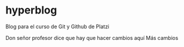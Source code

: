 # hyperblog
Blog para el curso de Git y Github de Platzi

Don señor profesor dice que hay que hacer cambios aquí
Más cambios